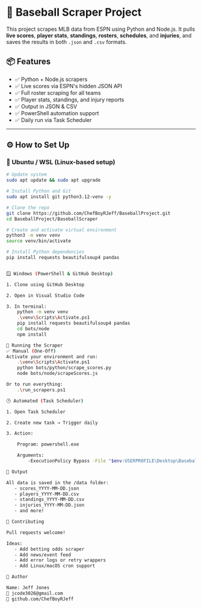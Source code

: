 # 🧢 Baseball Scraper Project

This project scrapes MLB data from ESPN using Python and Node.js. It pulls **live scores**, **player stats**, **standings**, **rosters**, **schedules**, and **injuries**, and saves the results in both `.json` and `.csv` formats.

## 📦 Features

- ✅ Python + Node.js scrapers
- ✅ Live scores via ESPN's hidden JSON API
- ✅ Full roster scraping for all teams
- ✅ Player stats, standings, and injury reports
- ✅ Output in JSON & CSV
- ✅ PowerShell automation support
- ✅ Daily run via Task Scheduler

---

## ⚙️ How to Set Up

### 🐧 Ubuntu / WSL (Linux-based setup)

```bash
# Update system
sudo apt update && sudo apt upgrade

# Install Python and Git
sudo apt install git python3.12-venv -y

# Clone the repo
git clone https://github.com/ChefBoyRJeff/BaseballProject.git
cd BaseballProject/BaseballScraper

# Create and activate virtual environment
python3 -m venv venv
source venv/bin/activate

# Install Python dependencies
pip install requests beautifulsoup4 pandas


🪟 Windows (PowerShell & GitHub Desktop)

1. Clone using GitHub Desktop

2. Open in Visual Studio Code

3. In terminal:
    python -m venv venv
    .\venv\Scripts\Activate.ps1
    pip install requests beautifulsoup4 pandas
    cd bots/node
    npm install

🚀 Running the Scraper
✅ Manual (One-Off)
Activate your environment and run:
    .\venv\Scripts\Activate.ps1
    python bots/python/scrape_scores.py
    node bots/node/scrapeScores.js

Or to run everything:
    .\run_scrapers.ps1

🕒 Automated (Task Scheduler)

1. Open Task Scheduler

2. Create new task → Trigger daily

3. Action:

    Program: powershell.exe

    Arguments:
        -ExecutionPolicy Bypass -File "$env:USERPROFILE\Desktop\BaseballProject\BaseballScraper\run_scrapers.ps1"

📁 Output

All data is saved in the /data folder:
   - scores_YYYY-MM-DD.json
   - players_YYYY-MM-DD.csv
   - standings_YYYY-MM-DD.csv
   - injuries_YYYY-MM-DD.json
   - and more!

🤝 Contributing

Pull requests welcome!

Ideas:
   - Add betting odds scraper
   - Add news/event feed
   - Add error logs or retry wrappers
   - Add Linux/macOS cron support

🧠 Author

Name: Jeff Jones
📧 jcode3026@gmail.com
🔗 github.com/ChefBoyRJeff
